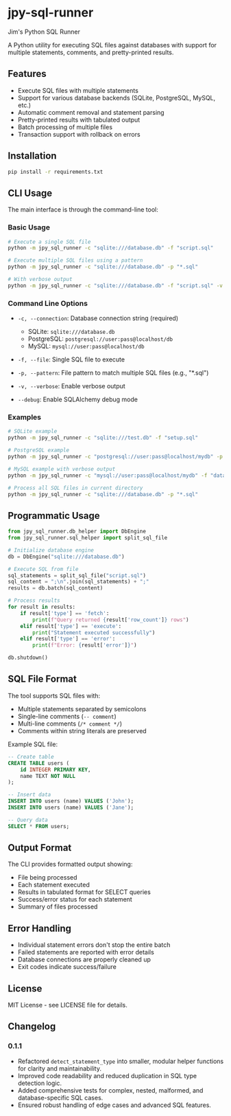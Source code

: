 # jpy-sql-runner
Jim's Python SQL Runner

A Python utility for executing SQL files against databases with support for multiple statements, comments, and pretty-printed results.

## Features

- Execute SQL files with multiple statements
- Support for various database backends (SQLite, PostgreSQL, MySQL, etc.)
- Automatic comment removal and statement parsing
- Pretty-printed results with tabulated output
- Batch processing of multiple files
- Transaction support with rollback on errors

## Installation

```bash
pip install -r requirements.txt
```

## CLI Usage

The main interface is through the command-line tool:

### Basic Usage

```bash
# Execute a single SQL file
python -m jpy_sql_runner -c "sqlite:///database.db" -f "script.sql"

# Execute multiple SQL files using a pattern
python -m jpy_sql_runner -c "sqlite:///database.db" -p "*.sql"

# With verbose output
python -m jpy_sql_runner -c "sqlite:///database.db" -f "script.sql" -v
```

### Command Line Options

- `-c, --connection`: Database connection string (required)
  - SQLite: `sqlite:///database.db`
  - PostgreSQL: `postgresql://user:pass@localhost/db`
  - MySQL: `mysql://user:pass@localhost/db`
  
- `-f, --file`: Single SQL file to execute
  
- `-p, --pattern`: File pattern to match multiple SQL files (e.g., "*.sql")
  
- `-v, --verbose`: Enable verbose output
  
- `--debug`: Enable SQLAlchemy debug mode

### Examples

```bash
# SQLite example
python -m jpy_sql_runner -c "sqlite:///test.db" -f "setup.sql"

# PostgreSQL example
python -m jpy_sql_runner -c "postgresql://user:pass@localhost/mydb" -p "migrations/*.sql"

# MySQL example with verbose output
python -m jpy_sql_runner -c "mysql://user:pass@localhost/mydb" -f "data.sql" -v

# Process all SQL files in current directory
python -m jpy_sql_runner -c "sqlite:///database.db" -p "*.sql"
```

## Programmatic Usage

```python
from jpy_sql_runner.db_helper import DbEngine
from jpy_sql_runner.sql_helper import split_sql_file

# Initialize database engine
db = DbEngine("sqlite:///database.db")

# Execute SQL from file
sql_statements = split_sql_file("script.sql")
sql_content = ";\n".join(sql_statements) + ";"
results = db.batch(sql_content)

# Process results
for result in results:
    if result['type'] == 'fetch':
        print(f"Query returned {result['row_count']} rows")
    elif result['type'] == 'execute':
        print("Statement executed successfully")
    elif result['type'] == 'error':
        print(f"Error: {result['error']}")

db.shutdown()
```

## SQL File Format

The tool supports SQL files with:
- Multiple statements separated by semicolons
- Single-line comments (`-- comment`)
- Multi-line comments (`/* comment */`)
- Comments within string literals are preserved

Example SQL file:
```sql
-- Create table
CREATE TABLE users (
    id INTEGER PRIMARY KEY,
    name TEXT NOT NULL
);

-- Insert data
INSERT INTO users (name) VALUES ('John');
INSERT INTO users (name) VALUES ('Jane');

-- Query data
SELECT * FROM users;
```

## Output Format

The CLI provides formatted output showing:
- File being processed
- Each statement executed
- Results in tabulated format for SELECT queries
- Success/error status for each statement
- Summary of files processed

## Error Handling

- Individual statement errors don't stop the entire batch
- Failed statements are reported with error details
- Database connections are properly cleaned up
- Exit codes indicate success/failure

## License

MIT License - see LICENSE file for details.

## Changelog

### 0.1.1
- Refactored `detect_statement_type` into smaller, modular helper functions for clarity and maintainability.
- Improved code readability and reduced duplication in SQL type detection logic.
- Added comprehensive tests for complex, nested, malformed, and database-specific SQL cases.
- Ensured robust handling of edge cases and advanced SQL features.
